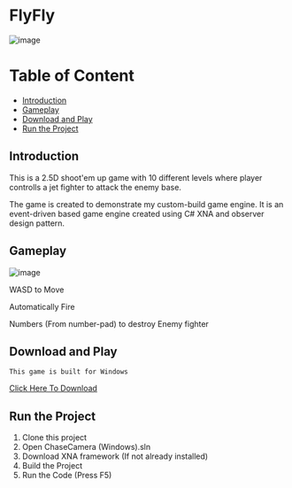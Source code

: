 # FlyFly
![image](https://user-images.githubusercontent.com/9387781/69019370-40878380-09a8-11ea-8d6e-6213b2fb5982.png)

# Table of Content
* [Introduction](#introduction)
* [Gameplay](#gameplay)
* [Download and Play](#download-and-play)
* [Run the Project](#run-the-project)

## Introduction
This is a 2.5D shoot'em up game with 10 different levels where player controlls a jet fighter to attack the enemy base.

The game is created to demonstrate my custom-build game engine. It is an event-driven based game engine created using C# XNA and observer design pattern.

## Gameplay
![image](https://user-images.githubusercontent.com/9387781/69019548-fd79e000-09a8-11ea-9b91-908686dab767.png)

WASD to Move

Automatically Fire

Numbers (From number-pad) to destroy Enemy fighter

## Download and Play
`This game is built for Windows`

[Click Here To Download](https://drive.google.com/open?id=16hGR5GjwmlzY6JGYgja0SRZj3r9OprtE)

## Run the Project
1. Clone this project 
2. Open ChaseCamera (Windows).sln
3. Download XNA framework (If not already installed)
4. Build the Project
5. Run the Code (Press F5)
